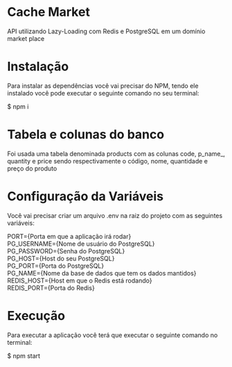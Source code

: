 # Cache Market

API utilizando Lazy-Loading com Redis e PostgreSQL em um domínio market place

# Instalação

Para instalar as dependências você vai precisar do NPM, tendo ele instalado você pode executar o seguinte comando no seu terminal:

$ npm i

# Tabela e colunas do banco

Foi usada uma tabela denominada products com as colunas code, p_name_, quantity e price sendo respectivamente o código, nome, quantidade e preço do produto

# Configuração da Variáveis

Você vai precisar criar um arquivo .env na raiz do projeto com as seguintes variáveis:  
  
PORT={Porta em que a aplicação irá rodar}  
PG_USERNAME={Nome de usuário do PostgreSQL}  
PG_PASSWORD={Senha do PostgreSQL}  
PG_HOST={Host do seu PostgreSQL}  
PG_PORT={Porta do PostgreSQL}  
PG_NAME={Nome da base de dados que tem os dados mantidos}  
REDIS_HOST={Host em que o Redis está rodando}  
REDIS_PORT={Porta do Redis}  
  
# Execução

Para executar a aplicação você terá que executar o seguinte comando no terminal:
  
$ npm start
